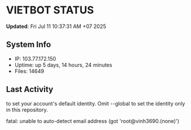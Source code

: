 # VIETBOT STATUS
**Updated**: Fri Jul 11 10:37:31 AM +07 2025

## System Info
- IP: 103.77.172.150
- Uptime: up 5 days, 14 hours, 24 minutes
- Files: 14649

## Last Activity

to set your account's default identity.
Omit --global to set the identity only in this repository.

fatal: unable to auto-detect email address (got 'root@vinh3690.(none)')
